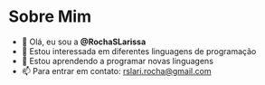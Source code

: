 # Sobre Mim
- 👋 Olá, eu sou a **@RochaSLarissa**
- 👀 Estou interessada em diferentes linguagens de programação
- 🌱 Estou aprendendo a programar novas linguagens
- 📫 Para entrar em contato: rslari.rocha@gmail.com



